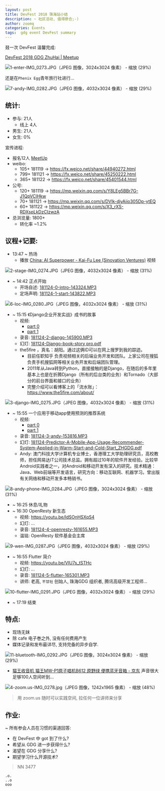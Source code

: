 ```yaml
---
layout: post
title: DevFest 2018 珠海站小结
description: ~ 社区活动, 值得掺合;-)
author: zoomq
categories: Events
tags:  gdg event DevFest summary
---
```



叕一次 DevFest 温馨完成:

[DevFest 2018 GDG ZhuHai \| Meetup](https://www.meetup.com/Zhuhai-GDG/events/256539889/)

![1-enter-IMG_0273.JPG（JPEG 图像，3024x3024 像素） - 缩放 (29%)](http://0.zoomquiet.top/ZHGDG/2018/181124DevFest/f/1-enter-IMG_0273.JPG?imageView2/2/w/360)

还是在`Phenix Egg`青年旅行社进行...

![7-andy-IMG_0282.JPG（JPEG 图像，4032x3024 像素） - 缩放 (29%)](http://0.zoomquiet.top/ZHGDG/2018/181124DevFest/f/7-andy-IMG_0282.JPG?imageView2/2/w/360)

<!--more-->

## 统计:

- 参与: 21人
    + 线上 4人
- 男生: 21人
- 女生: 0% 

宣传进程:

- 报名12人 [MeetUp](https://www.meetup.com/Zhuhai-GDG/events/256539889/) 
- weibo:
    + 105+ 181119 -> https://fx.weico.net/share/44940272.html
    + 799+ 181121 -> https://fx.weico.net/share/45250222.html
    + 365+ 181122 -> https://fx.weico.net/share/45401544.html
- 公号:
    + 120+ 181119 -> https://mp.weixin.qq.com/s/Y8LEg5BBr7G-J1QpVClHkw
    + 70+ 181121 -> https://mp.weixin.qq.com/s/DVIk-djyAiio305Dp-ytEQ
    + 60+ 181122 -> https://mp.weixin.qq.com/s/X3_rXS-RDXspLkDzCIzwzA
- 总浏览量: 1800+
    + 转化率 ~1.2%

## 议程+记要:

- 13:47 ~ 热场
    + 播放 [China: AI Superpower - Kai-Fu Lee (Sinovation Ventures)](https://youtu.be/NhveMWBVcNw) 视频

![2-stage-IMG_0274.JPG（JPEG 图像，4032x3024 像素） - 缩放 (31%)](http://0.zoomquiet.top/ZHGDG/2018/181124DevFest/f/2-stage-IMG_0274.JPG?imageView2/2/w/360)

- ~ 14:42 正点开始
    + 开场自述: [181124-0-intro-143324.MP3](http://0.zoomquiet.top/ZHGDG/2018/181124DevFest/a/181124-0-intro-143324.MP3)
    + 定场声明: [181124-1-start-143822.MP3](http://0.zoomquiet.top/ZHGDG/2018/181124DevFest/a/181124-1-start-143822.MP3)

![6-loc-IMG_0280.JPG（JPEG 图像，4032x3024 像素） - 缩放 (31%)](http://0.zoomquiet.top/ZHGDG/2018/181124DevFest/f/6-loc-IMG_0280.JPG?imageView2/2/w/360)

- ~ 15:15 《Django企业开发实战》成书的故事
    + 视频: 
        * [part 0](https://youtu.be/tj0-ezRjmPI)
        * [part 1](https://youtu.be/zuLNp4zjZMU)
    + 录音: [181124-2-django-145900.MP3](http://0.zoomquiet.top/ZHGDG/2018/181124DevFest/a/181124-2-django-145900.MP3)
    + 幻灯: [181124-Django-book-story pro.pdf](http://0.zoomquiet.top/ZHGDG/2018/181124DevFest/181124-Django-book-story%20pro.pdf)
    + the5fire ，真名：胡阳。通过这俩ID可以在网上搜罗到我的踪迹。
        * 目前任职知乎 负责视频相关的后端业务开发和团队。上家公司在搜狐 负责手机搜狐网等相关业务开发和后端团队管理。
        * 2011年从Java转到Python，直接接触的是Django，在随后的多年里基本上也是在折腾Django（所有的后台类的业务）和Tornado（大部分的前台界面和接口的业务）
        * 完整介绍可以看博客上的「流水账」：https://www.the5fire.com/about/

![3-django-IMG_0275.JPG（JPEG 图像，4032x3024 像素） - 缩放 (31%)](http://0.zoomquiet.top/ZHGDG/2018/181124DevFest/f/3-django-IMG_0275.JPG?imageView2/2/w/360)

- ~ 15:55 一个应用于移动app使用预测的推荐系统
    + 视频: 
        * [part 0](https://youtu.be/E1DQEPbtFUs)
        * [part 1](https://youtu.be/p9RNJSTwsHg)
    + 录音: [181124-3-andy-153816.MP3](http://0.zoomquiet.top/ZHGDG/2018/181124DevFest/a/181124-3-andy-153816.MP3)
    + 幻灯: [181124-Predictor-A-Mobile-App-Usage-Recommender-System-Applied-in-Warm-Start-and-Cold-Start_ZHGDG.pdf](http://0.zoomquiet.top/ZHGDG/2018/181124DevFest/181124-Predictor-A-Mobile-App-Usage-Recommender-System-Applied-in-Warm-Start-and-Cold-Start_ZHGDG.pdf)
    + Andy: 澳门科技大学计算机专业博士，香港理工大学助理研究员，高校教师，担任网易达IT公司技术总监。拥有超过10年的软件开发经验。比较早Android实践者之一，对Android和移动开发有深入的研究。技术精通：Java、Web前端等开发语言，研究方向：移动互联网、机器学习。曾出版有关网络和移动开发多本畅销书。

![8-andy-phone-IMG_0284.JPG（JPEG 图像，3024x3024 像素） - 缩放 (31%)](http://0.zoomquiet.top/ZHGDG/2018/181124DevFest/f/8-andy-phone-IMG_0284.JPG?imageView2/2/w/360)


- ~ 16:25 休息/礼物
- ~ 16:30 OpenResty 新生态
    + 视频: https://youtu.be/ldSOnHSXqS4
    + 幻灯: ...
    + 录音: [181124-4-openresty-161655.MP3](http://0.zoomquiet.top/ZHGDG/2018/181124DevFest/a/181124-4-openresty-161655.MP3)
    + 温铭: OpenResty 软件基金会主席

![9-wen-IMG_0287.JPG（JPEG 图像，4032x3024 像素） - 缩放 (29%)](http://0.zoomquiet.top/ZHGDG/2018/181124DevFest/f/9-wen-IMG_0287.JPG?imageView2/2/w/360)

- ~ 16:55 Flutter 简介
    + 视频: https://youtu.be/VIU7s_tSTHc
    + 幻灯: ...
    + 录音: [181124-5-flutter-165301.MP3](http://0.zoomquiet.top/ZHGDG/2018/181124DevFest/a/181124-5-flutter-165301.MP3)
    + 讲师: 老高, `不甘社` 创始人, 珠海GDG 组织者, 腾讯高级开发工程师...

![10-flutter-IMG_0291.JPG（JPEG 图像，4032x3024 像素） - 缩放 (29%)](http://0.zoomquiet.top/ZHGDG/2018/181124DevFest/f/10-flutter-IMG_0291.JPG?imageView2/2/w/360)

- ~ 17:19 结束


## 特点:

- 现场无妺
- 除 cafe 电子巻之外, 没有任何费用产生
- 媒体记录和发布最详尽, 支持完备的异步自学.


![11-bluetooth-IMG_0292.JPG（JPEG 图像，3024x3024 像素） - 缩放 (29%)](http://0.zoomquiet.top/ZHGDG/2018/181124DevFest/f/11-bluetooth-IMG_0292.JPG?imageView2/2/w/360)

- [猫王收音机 猫王MW-P1原子唱机B612 原野绿 便携蓝牙音箱 - 京东](https://item.m.jd.com/product/100000094375.html) 声音很大足够100人空间听到...

![4-zoom.us-IMG_0278.jpg（JPEG 图像，1242x1965 像素） - 缩放 (48%)](http://0.zoomquiet.top/ZHGDG/2018/181124DevFest/f/4-zoom.us-IMG_0278.jpg?imageView2/2/w/360)

> 用 zoom.us 随时可以实践空间, 拉任何一位讲师来分享


## 作业:
~ 所有参会人员在习惯的渠道回答:

- 在 DevFest 中 got 到了什么?
- 希望从 GDG 进一步获得什么?
- 渴望在 GDG 分享什么?
- 期望学习什么开源技术?


> NN 3477


    .o.
    ..o
    ooo



